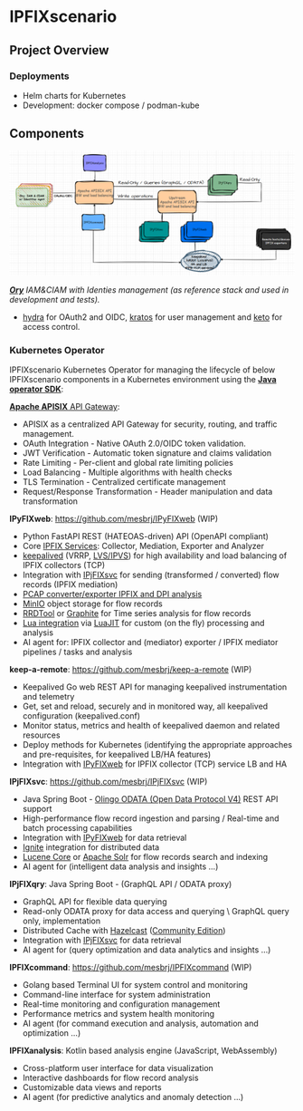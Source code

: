 # IPFIXscenario

## Project Overview

### Deployments

- Helm charts for Kubernetes
- Development: docker compose / podman-kube

## Components

![IPFIXscenario](/documentation/images/apisix.png)

*[**Ory**](https://www.ory.sh/open-source) IAM&CIAM with Identies management (as reference stack and used in development and tests).*
- [hydra](https://www.ory.sh/hydra/) for OAuth2 and OIDC, [kratos](https://www.ory.sh/kratos/) for user management and [keto](https://www.ory.sh/keto/) for access control.

### Kubernetes Operator

IPFIXscenario Kubernetes Operator for managing the lifecycle of below IPFIXscenario components in a Kubernetes environment using the [**Java operator SDK**](https://github.com/java-operator-sdk/java-operator-sdk):

[**Apache APISIX** API Gateway](https://apisix.apache.org/):
- APISIX as a centralized API Gateway for security, routing, and traffic management.
- OAuth Integration - Native OAuth 2.0/OIDC token validation.
- JWT Verification - Automatic token signature and claims validation
- Rate Limiting - Per-client and global rate limiting policies
- Load Balancing - Multiple algorithms with health checks
- TLS Termination - Centralized certificate management
- Request/Response Transformation - Header manipulation and data transformation

**IPyFIXweb**: https://github.com/mesbrj/IPyFIXweb (WIP)
  - Python FastAPI REST (HATEOAS-driven) API (OpenAPI compliant)
  - Core [IPFIX Services](https://tools.netsa.cert.org/pyfixbuf/doc/index.html): Collector, Mediation, Exporter and Analyzer
  - [keepalived](https://www.keepalived.org/) (VRRP, [LVS/IPVS](http://www.linux-vs.org/)) for high availability and load balancing of IPFIX collectors (TCP)
  - Integration with [IPjFIXsvc](https://github.com/mesbrj/IPjFIXsvc) for sending (transformed / converted) flow records (IPFIX mediation)
  - [PCAP converter/exporter IPFIX and DPI analysis](https://tools.netsa.cert.org/yaf/yaf.html)
  - [MinIO](https://min.io/) object storage for flow records
  - [RRDTool](https://oss.oetiker.ch/rrdtool/) or [Graphite](https://graphiteapp.org/) for Time series analysis for flow records
  - [Lua integration](https://github.com/scoder/lupa) via [LuaJIT](https://luajit.org/) for custom (on the fly) processing and analysis
  - AI agent for: IPFIX collector and (mediator) exporter / IPFIX mediator pipelines / tasks and analysis

**keep-a-remote**: https://github.com/mesbrj/keep-a-remote (WIP)
  - Keepalived Go web REST API for managing keepalived instrumentation and telemetry
  - Get, set and reload, securely and in monitored way, all keepalived configuration (keepalived.conf)
  - Monitor status, metrics and health of keepalived daemon and related resources
  - Deploy methods for Kubernetes (identifying the appropriate approaches and pre-requisites, for keepalived LB/HA features)
  - Integration with [IPyFIXweb](https://github.com/mesbrj/IPyFIXweb) for IPFIX collector (TCP) service LB and HA

**IPjFIXsvc**: https://github.com/mesbrj/IPjFIXsvc (WIP)
  - Java Spring Boot - [Olingo ODATA (Open Data Protocol V4)](https://olingo.apache.org/doc/odata4/index.html) REST API support
  - High-performance flow record ingestion and parsing / Real-time and batch processing capabilities
  - Integration with [IPyFIXweb](https://github.com/mesbrj/IPyFIXweb) for data retrieval
  - [Ignite](https://ignite.apache.org/) integration for distributed data
  - [Lucene Core](https://lucene.apache.org/core/) or [Apache Solr](https://solr.apache.org/) for flow records search and indexing
  - AI agent for (intelligent data analysis and insights ...)

**IPjFIXqry**: Java Spring Boot - (GraphQL API / ODATA proxy)
  - GraphQL API for flexible data querying
  - Read-only ODATA proxy for data access and querying \ GraphQL query only, implementation
  - Distributed Cache with [Hazelcast](https://hazelcast.com/) ([Community Edition](https://hazelcast.com/community-edition-projects/downloads/))
  - Integration with [IPjFIXsvc](https://github.com/mesbrj/IPjFIXsvc) for data retrieval
  - AI agent for (query optimization and data analytics and insights ...)

**IPFIXcommand**: https://github.com/mesbrj/IPFIXcommand (WIP)
  - Golang based Terminal UI for system control and monitoring
  - Command-line interface for system administration
  - Real-time monitoring and configuration management
  - Performance metrics and system health monitoring
  - AI agent (for command execution and analysis, automation and optimization ...)

**IPFIXanalysis**: Kotlin based analysis engine (JavaScript, WebAssembly)
  - Cross-platform user interface for data visualization
  - Interactive dashboards for flow record analysis
  - Customizable data views and reports
  - AI agent (for predictive analytics and anomaly detection ...)
